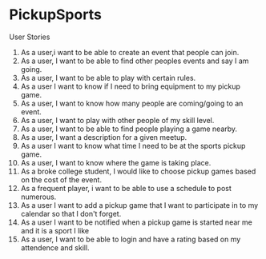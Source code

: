 PickupSports
============

User Stories

1. As a user,i want to be able to create an event that people can join.
2. As a user, I want to be able to find other peoples events and say I am going.
3. As a user, I want to be able to play with certain rules.
4. As a user I want to know if I need to bring equipment to my pickup game.
5. As a user, I want to know how many people are coming/going to an event.
5. As a user, I want to play with other people of my skill level.
6. As a user, I want to be able to find people playing a game nearby.
7. As a user, I want a description for a given meetup.
8. As a user I want to know what time I need to be at the sports pickup game.
9. As a user, I want to know where the game is taking place. 
10. As a broke college student, I would like to choose pickup games based on the cost of the event.
11. As a frequent player, i want to be able to use a schedule to post numerous. 
12. As a user I want to add a pickup game that I want to participate in to my calendar so that I don't forget.
13. As a user I want to be notified when a pickup game is started near me and it is a sport I like
14. As a user, I want to be able to login and have a rating based on my attendence and skill.
